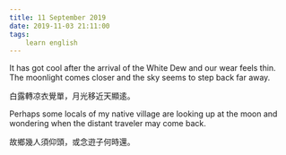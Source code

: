 ```yaml
---
title: 11 September 2019
date: 2019-11-03 21:11:00
tags:
    learn english
---
```

It has got cool after the arrival of the White
Dew and our wear feels thin. The moonlight comes closer and the sky seems to
step back far away.

白露轉凉衣覺單，月光移近天顯逺。

Perhaps some locals of my native village
are looking up at the moon and wondering when the distant traveler may come
back.

故鄉幾人須仰頭，或念逰子何時還。

